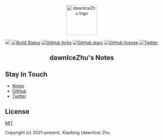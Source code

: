 <p align="center"><a href="https://notes.hellozxb.com" target="_blank" rel="noopener noreferrer"><img width="100" src="https://coding-net-production-file-ci.codehub.cn/c80ab950-6ea4-11eb-9857-f5df7f7a81a4.png?imageView2/1/w/90/h/90&sign=YDqLlPuSfcdPF3Qtpfo41+36rWphPTEyNTcyNDI1OTkmaz1BS0lEYXk4M2xGbWFTNlk0TFRkek1WTzFTZFpPeUpTTk9ZcHImZT0xNjEzNTIxOTgzJnQ9MTYxMzMwNTk4MyZyPTIzMjI4NjQyJmY9L2M4MGFiOTUwLTZlYTQtMTFlYi05ODU3LWY1ZGY3ZjdhODFhNC5wbmcmYj1jb2RpbmctbmV0LXByb2R1Y3Rpb24tZmlsZQ==" alt="dawnIceZhu logo"></a></p>

<p align="center">
<a href="https://notes.hellozxb.com/"><img src="https://img.shields.io/badge/dawnIceZhu-Notes-brightgreen"></a>
<a href="https://travis-ci.com/dawnIceZhu/vuepress-theme-reco-notes"><img src="https://travis-ci.com/dawnIceZhu/vuepress-theme-reco-notes.svg?branch=master" alt="Build Status"></a>
<a href="https://github.com/dawnIceZhu/vuepress-theme-reco-notes/network"><img src="https://img.shields.io/github/forks/dawnIceZhu/vuepress-theme-reco-notes" alt="GitHub forks"></a>
<a href="https://github.com/dawnIceZhu/vuepress-theme-reco-notes/stargazers"><img src="https://img.shields.io/github/stars/dawnIceZhu/vuepress-theme-reco-notes" alt="GitHub stars"></a>
<a href="https://github.com/dawnIceZhu/vuepress-theme-reco-notes"><img src="https://img.shields.io/github/license/dawnIceZhu/vuepress-theme-reco-notes" alt="GitHub license"></a>
<a href="https://twitter.com/intent/tweet?text=Wow:&url=https%3A%2F%2Fgithub.com%2FdawnIceZhu%2Fvuepress-theme-reco-notes%2Ftree%2Fmaster%2Fnotes"><img src="https://img.shields.io/twitter/url?style=social" alt="Twitter"></a>
</p>

<h2 align="center">dawnIceZhu's Notes</h2>

## Stay In Touch

- [Notes](https://notes.hellozxb.com)
- [GitHub](https://github.com/dawnIceZhu)
- [Twitter](https://twitter.com/dawnIceZhu)

## License

[MIT](https://opensource.org/licenses/MIT)

Copyright (c) 2021-present, Xiaobing (dawnIce) Zhu
